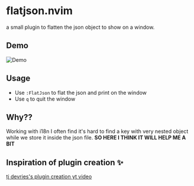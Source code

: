 # flatjson.nvim

a small plugin to flatten the json object to show on a window.

## Demo

![Demo](https://github.com/virakkhun/flatjson.nvim/blob/main/demo.gif)

## Usage

- Use `:FlatJson` to flat the json and print on the window
- Use `q` to quit the window

## Why??

Working with i18n I often find it's hard to find a key with very nested object
while we store it inside the json file. **SO HERE I THINK IT WILL HELP ME A BIT**

## Inspiration of plugin creation ✨

[tj devries's plugin creation yt video](https://youtu.be/VGid4aN25iI?si=Gk8ZCYMA0eky7M-N)
